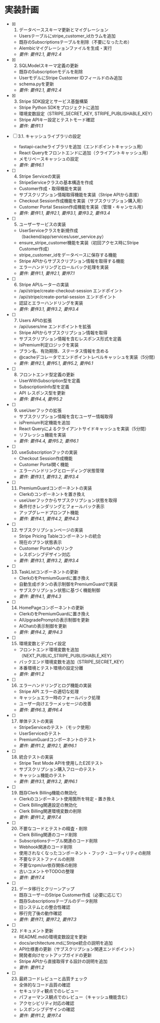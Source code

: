 # 実装計画

- [x] 1. データベーススキーマ更新とマイグレーション
  - Usersテーブルにstripe_customer_idカラムを追加
  - 既存のSubscriptionsテーブルを削除（不要になったため）
  - Alembicマイグレーションファイルを生成・実行
  - _要件: 要件2.1, 要件2.4_

- [x] 2. SQLModelスキーマ定義の更新
  - 既存のSubscriptionモデルを削除
  - UserモデルにStripe Customer IDフィールドのみ追加
  - schema.pyを更新
  - _要件: 要件2.1, 要件2.4_

- [x] 3. Stripe SDK設定とサービス基盤構築
  - Stripe Python SDKをプロジェクトに追加
  - 環境変数設定（STRIPE_SECRET_KEY, STRIPE_PUBLISHABLE_KEY）
  - Stripe APIキー設定とテストモード確認
  - _要件: 要件1.1_

- [ ] 3.1. キャッシュライブラリの設定
  - fastapi-cacheライブラリを追加（エンドポイントキャッシュ用）
  - React Queryをフロントエンドに追加（クライアントキャッシュ用）
  - メモリベースキャッシュの設定
  - _要件: 要件6.1_

- [ ] 4. Stripe Serviceの実装
  - StripeServiceクラスの基本構造を作成
  - Customer作成・取得機能を実装
  - サブスクリプション情報取得機能を実装（Stripe APIから直接）
  - Checkout Session作成機能を実装（サブスクリプション購入用）
  - Customer Portal Session作成機能を実装（管理・キャンセル用）
  - _要件: 要件1.1, 要件2.1, 要件3.1, 要件3.2, 要件3.4_

- [ ] 5. ユーザーサービスの実装
  - UserServiceクラスを新規作成（backend/app/services/user_service.py）
  - ensure_stripe_customer機能を実装（初回アクセス時にStripe Customer作成）
  - stripe_customer_idをデータベースに保存する機能
  - Stripe APIからサブスクリプション情報を取得する機能
  - エラーハンドリングとロールバック処理を実装
  - _要件: 要件1.1, 要件2.1, 要件7.1_

- [ ] 6. Stripe APIルーターの実装
  - /api/stripe/create-checkout-session エンドポイント
  - /api/stripe/create-portal-session エンドポイント
  - 認証とエラーハンドリングを実装
  - _要件: 要件3.1, 要件3.2, 要件3.4_

- [ ] 7. Users APIの拡張
  - /api/users/me エンドポイントを拡張
  - Stripe APIからサブスクリプション情報を取得
  - サブスクリプション情報を含むレスポンス形式を定義
  - isPremium判定ロジックを実装
  - プラン名、有効期限、ステータス情報を含める
  - @cacheデコレータでエンドポイントレベルキャッシュを実装（5分間）
  - _要件: 要件2.1, 要件5.1, 要件5.2, 要件6.1_

- [ ] 8. フロントエンド型定義の更新
  - UserWithSubscription型を定義
  - SubscriptionInfo型を定義
  - API レスポンス型を更新
  - _要件: 要件4.4, 要件5.2_

- [ ] 9. useUserフックの拡張
  - サブスクリプション情報を含むユーザー情報取得
  - isPremium判定機能を追加
  - React Queryによるクライアントサイドキャッシュを実装（5分間）
  - リフレッシュ機能を実装
  - _要件: 要件4.4, 要件5.2, 要件6.1_

- [ ] 10. useSubscriptionフックの実装
  - Checkout Session作成機能
  - Customer Portal開く機能
  - エラーハンドリングとローディング状態管理
  - _要件: 要件3.1, 要件3.2, 要件3.4_

- [ ] 11. PremiumGuardコンポーネントの実装
  - Clerkの<Protect>コンポーネントを置き換え
  - useUserフックからサブスクリプション状態を取得
  - 条件付きレンダリングとフォールバック表示
  - アップグレードプロンプト機能
  - _要件: 要件4.1, 要件4.2, 要件4.3_

- [ ] 12. サブスクリプションページの実装
  - Stripe Pricing Tableコンポーネントの統合
  - 現在のプラン状態表示
  - Customer Portalへのリンク
  - レスポンシブデザイン対応
  - _要件: 要件3.1, 要件3.2, 要件3.4_

- [ ] 13. TaskListコンポーネントの更新
  - Clerkの<Protect>をPremiumGuardに置き換え
  - 自動生成ボタンの表示制御をPremiumGuardで実装
  - サブスクリプション状態に基づく機能制御
  - _要件: 要件4.1, 要件4.3_

- [ ] 14. HomePageコンポーネントの更新
  - Clerkの<Protect>をPremiumGuardに置き換え
  - AIUpgradePromptの表示制御を更新
  - AIChatの表示制御を更新
  - _要件: 要件4.2, 要件4.3_

- [ ] 15. 環境変数とデプロイ設定
  - フロントエンド環境変数を追加（NEXT_PUBLIC_STRIPE_PUBLISHABLE_KEY）
  - バックエンド環境変数を追加（STRIPE_SECRET_KEY）
  - 本番環境とテスト環境の設定分離
  - _要件: 要件1.2_

- [ ] 16. エラーハンドリングとログ機能の実装
  - Stripe API エラーの適切な処理
  - キャッシュエラー時のフォールバック処理
  - ユーザー向けエラーメッセージの改善
  - _要件: 要件6.3, 要件6.4_

- [ ] 17. 単体テストの実装
  - StripeServiceのテスト（モック使用）
  - UserServiceのテスト
  - PremiumGuardコンポーネントのテスト
  - _要件: 要件1.2, 要件2.1, 要件6.1_

- [ ] 18. 統合テストの実装
  - Stripe Test Mode APIを使用したE2Eテスト
  - サブスクリプション購入フローのテスト
  - キャッシュ機能のテスト
  - _要件: 要件3.1, 要件3.2, 要件6.1_

- [ ] 19. 既存Clerk Billing機能の無効化
  - Clerkの<Protect>コンポーネント使用箇所を特定・置き換え
  - Clerk Billing関連設定の無効化
  - Clerk Billing関連環境変数の削除
  - _要件: 要件1.2, 要件7.4_

- [ ] 20. 不要なコードとテストの精査・削除
  - Clerk Billing関連のコード削除
  - Subscriptionsテーブル関連のコード削除
  - Webhook関連のコード削除
  - 使用されなくなったコンポーネント・フック・ユーティリティの削除
  - 不要なテストファイルの削除
  - 不要なnpm/uv依存関係の削除
  - 古いコメントやTODOの整理
  - _要件: 要件7.4_

- [ ] 21. データ移行とクリーンアップ
  - 既存ユーザーのStripe Customer作成（必要に応じて）
  - 既存Subscriptionsテーブルのデータ削除
  - 旧システムとの整合性確認
  - 移行完了後の動作確認
  - _要件: 要件7.1, 要件7.2, 要件7.3_

- [ ] 22. ドキュメント更新
  - README.mdの環境変数設定を更新
  - docs/architecture.mdにStripe統合の説明を追加
  - API仕様書の更新（サブスクリプション関連エンドポイント）
  - 開発者向けセットアップガイドの更新
  - Stripe APIから直接取得する設計の説明を追加
  - _要件: 要件1.2_

- [ ] 23. 最終コードレビューと品質チェック
  - 全体的なコード品質の確認
  - セキュリティ観点でのレビュー
  - パフォーマンス観点でのレビュー（キャッシュ機能含む）
  - アクセシビリティ対応の確認
  - レスポンシブデザインの確認
  - _要件: 要件1.2, 要件7.4_